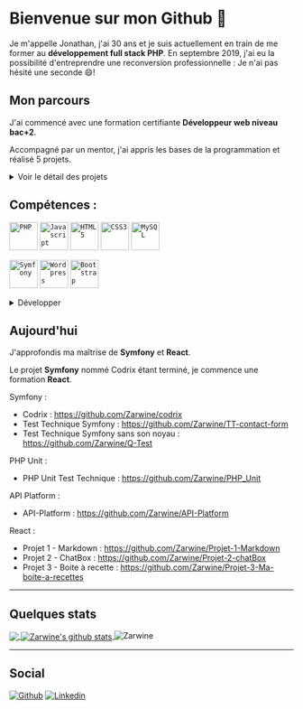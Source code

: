 # Bienvenue sur mon Github 👋
Je m'appelle Jonathan, j'ai 30 ans et je suis actuellement en train de me former au **développement full stack PHP**. En septembre 2019, j'ai eu la possibilité d'entreprendre une reconversion professionnelle : Je n'ai pas hésité une seconde :smile:!


## Mon parcours
J'ai commencé avec une formation certifiante **Développeur web niveau bac+2**. 

Accompagné par un mentor, j'ai appris les bases de la programmation et réalisé 5 projets.
<details>
  <summary>Voir le détail des projets</summary>

1. La webagency

   Intégration **HTML et CSS responsive** + mise en ligne d'une page web. https://jogu.fr/webagency/index
2. Ireki 

   Projet **Wordpress** avec personnalisation d'un thème enfant. Référencement naturel **SEO** ainsi que des bases en terme de sécurité. https://www.jogu.fr/ireki/
3. Véloc 

   Premier contact avec **JavaScript en objet** et les **REGEX**. Requête **AJAX** et utilisation d'une **API** qui fournit des informations en direct. https://jogu.fr/veloc/index
4. Un billet simple pour l'Alaska

   **Archiecture MVC**, **PHP objet** et requêtes **SQL**. Mise en place d'un back-office privé avec un système de **CRUD** pour la gestion d'articles ainsi qu'une interface    **WYSIWYG**. Sécuriser un site internet ( **Faille XSS, CRLF, Bruteforce, Injection SQL, etc.** ). https://jogu.fr/forteroche/home
5. Jogu, mon portfolio 

   Association des connaissances acquises + création de fichier **JSON**, upload de fichier. https://jogu.fr/home 

C'est vrai qu'aujourd'hui, quand je regarde ces projets, je les trouve bien moche 😄 ! Mais n'oublions pas que ce sont mes premiers pas et ce qui nous intéresse ici, après tout, c'est le code. Seuls les projets 4 et 5 sont disponibles sur Github.
</details>

## Compétences :
<code><img height="50" src="https://www.flaticon.com/svg/static/icons/svg/919/919830.svg" alt="PHP"></code>
<code><img height="50" src="https://img.icons8.com/color/2x/javascript.png" alt="Javascript"></code>
<code><img height="50" src="https://www.flaticon.com/svg/static/icons/svg/919/919827.svg" alt="HTML5"></code>
<code><img height="50" src="https://www.flaticon.com/svg/static/icons/svg/919/919826.svg" alt="CSS3"></code>
<code><img height="50" src="https://www.flaticon.com/svg/static/icons/svg/919/919836.svg" alt="MySQL"></code>

<code><img height="50" src="https://symfony.com/images/logos/sf-positive.svg" alt="Symfony"></code>
<code><img height="50" src="https://img.icons8.com/color/2x/wordpress.png" alt="Wordpress"></code>
<code><img height="50" src="https://upload.wikimedia.org/wikipedia/commons/thumb/b/b2/Bootstrap_logo.svg/langfr-220px-Bootstrap_logo.svg.png" alt="Bootstrap"></code>

  <details>
  <summary>Développer</summary>
  
- Back-End -
![PHP](https://img.shields.io/badge/PHP-grey.svg)

- Front-End -
![HTML5](https://img.shields.io/badge/HTML5-orange.svg)
![CSS3](https://img.shields.io/badge/CSS3-informational.svg)
![JavaScript](https://img.shields.io/badge/Javascript-yellow.svg)

- Databases -
![MYSQL](https://img.shields.io/badge/MySQL-blue.svg)

- Frameworks -
![Bootstrap](https://img.shields.io/badge/Bootstrap-purple.svg)
![Symfony](https://img.shields.io/badge/Symfony-black.svg)

- CMS -
![Wordpress](https://img.shields.io/badge/Wordpress-black.svg)

- Libraries -
![Faker](https://img.shields.io/badge/Faker-black.svg)

- Tools -
![Git](https://img.shields.io/badge/Git-orange.svg)
![PHPUnit](https://img.shields.io/badge/PHPUnit-grey.svg)
![VSCode](https://img.shields.io/badge/VSCode-blue.svg)
![Doctrine](https://img.shields.io/badge/Doctrine-orange.svg)

- Operating system-
![Windows](https://img.shields.io/badge/WINDOWS-blue.svg)

- Agile Methodologies -
![SCRUM](https://img.shields.io/badge/SCRUM-blue.svg)
</details>

## Aujourd'hui
J'approfondis ma maîtrise de **Symfony** et **React**.

Le projet **Symfony** nommé Codrix étant terminé, je commence une formation **React**. 

Symfony :
- Codrix : https://github.com/Zarwine/codrix
- Test Technique Symfony : https://github.com/Zarwine/TT-contact-form
- Test Technique Symfony sans son noyau : https://github.com/Zarwine/Q-Test

PHP Unit :
- PHP Unit Test Technique : https://github.com/Zarwine/PHP_Unit

API Platform :
- API-Platform : https://github.com/Zarwine/API-Platform

React :
- Projet 1 - Markdown : https://github.com/Zarwine/Projet-1-Markdown
- Projet 2 - ChatBox : https://github.com/Zarwine/Projet-2-chatBox
- Projet 3 - Boite à recette : https://github.com/Zarwine/Projet-3-Ma-boite-a-recettes

---

## Quelques stats 
<!-- Most lang stats -->
<a href="https://github.com/Zarwine">
  <img align="center" src="https://github-readme-stats.vercel.app/api/top-langs/?username=Zarwine&theme=dark&hide_langs_below=1" />
</a>
<!-- Profile highlights -->
<a href="https://github.com/Zarwine">
 <img align="center" src="https://github-readme-stats.vercel.app/api?username=Zarwine&show_icons=true&theme=dark&line_height=40" alt="Zarwine's github stats"/>
</a>
<img src="https://komarev.com/ghpvc/?username=Zarwine" alt="Zarwine" />

---
## Social
[![Github](https://img.shields.io/badge/-Github-000?style=flat&logo=Github&logoColor=white)](https://github.com/Zarwine)
[![Linkedin](https://img.shields.io/badge/-LinkedIn-blue?style=flat&logo=Linkedin&logoColor=white)](https://www.linkedin.com/in/jonathan-guazzelli-34908718b/)
